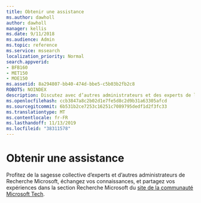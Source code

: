 ```yaml
---
title: Obtenir une assistance
ms.author: dawholl
author: dawholl
manager: kellis
ms.date: 9/11/2018
ms.audience: Admin
ms.topic: reference
ms.service: mssearch
localization_priority: Normal
search.appverid:
- BFB160
- MET150
- MOE150
ms.assetid: 8a294807-bb40-474d-bbe5-c5b03b2fb2c8
ROBOTS: NOINDEX
description: Discutez avec d’autres administrateurs et des experts de la fonctionnalité Recherche Microsoft dans la communauté Microsoft Tech
ms.openlocfilehash: ccb3847a8c2b02d1e7fe5d8c2d9b31a63305afcd
ms.sourcegitcommit: 6b531b2ce7253c16251c7089795dedf1d2f3fc33
ms.translationtype: MT
ms.contentlocale: fr-FR
ms.lasthandoff: 11/13/2019
ms.locfileid: "38311578"
---
```

# <a name="get-support"></a>Obtenir une assistance

Profitez de la sagesse collective d’experts et d’autres administrateurs de Recherche Microsoft, échangez vos connaissances, et partagez vos expériences dans la section Recherche Microsoft du [site de la communauté Microsoft Tech](https://techcommunity.microsoft.com/t5/Microsoft-Search/ct-p/MicrosoftSearch).

  

